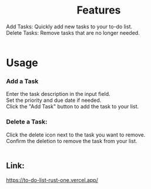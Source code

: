 <h1 style="text-align:center;>ToDo-List </h1>
 A to-do list is a tool used to organize and prioritize tasks that need to be completed.This To-Do List application helps users organize and prioritize their tasks efficiently. It allows you to add, edit, delete, and mark tasks as complete, helping you stay productive and on top of your responsibilities.

# Features
Add Tasks: Quickly add new tasks to your to-do list. <br>
Delete Tasks: Remove tasks that are no longer needed. <br><br>



# Usage

### Add a Task
Enter the task description in the input field. <br>
Set the priority and due date if needed.  <br>
Click the "Add Task" button to add the task to your list.

### Delete a Task:
Click the delete icon next to the task you want to remove. <br>
Confirm the deletion to remove the task from your list. <br><br>

## Link:
https://to-do-list-rust-one.vercel.app/
